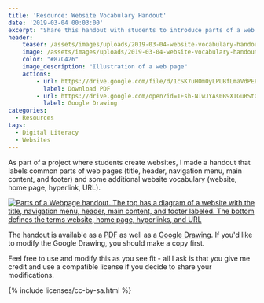 ```yaml
---
title: 'Resource: Website Vocabulary Handout'
date: '2019-03-04 00:03:00'
excerpt: "Share this handout with students to introduce parts of a web age and other vocabulary."
header:
    teaser: /assets/images/uploads/2019-03-04-website-vocabulary-handout.png
    image: /assets/images/uploads/2019-03-04-website-vocabulary-handout.png
    color: "#87C426"
    image_description: "Illustration of a web page"
    actions:
        - url: https://drive.google.com/file/d/1cSK7uHOm0yLPUBfLmaVdPEEUoJshqUSL/view?usp=sharing
          label: Download PDF
        - url: https://drive.google.com/open?id=1Esh-NIwJYAs0B9XIGuBStO-EF_IVk773cGahYOn-VSw
          label: Google Drawing
categories:
  - Resources
tags:
  - Digital Literacy
  - Websites
---
```


As part of a project where students create websites, I made a handout that labels common parts of web pages (title, header, navigation menu, main content, and footer) and some additional website vocabulary (website, home page, hyperlink, URL).

<a href="https://drive.google.com/open?id=1Esh-NIwJYAs0B9XIGuBStO-EF_IVk773cGahYOn-VSw" class="download-preview">
    <img src="https://docs.google.com/drawings/d/e/2PACX-1vQBPuuuPlrwyf00eegKVpSPG-PKhY3M6Nnq3sgFq_Bl3lAYaO10DBrJIvVyrlYC5zArl0iSOXU4KeAT/pub?w=408&amp;h=528" alt="Parts of a Webpage handout. The top has a diagram of a website with the title, navigation menu, header, main content, and footer labeled. The bottom defines the terms website, home page, hyperlinks, and URL">
</a>

The handout is available as a [PDF](https://drive.google.com/file/d/1cSK7uHOm0yLPUBfLmaVdPEEUoJshqUSL/view?usp=sharing) as well as a [Google Drawing](https://drive.google.com/open?id=1Esh-NIwJYAs0B9XIGuBStO-EF_IVk773cGahYOn-VSw). If you'd like to modify the Google Drawing, you should make a copy first.

Feel free to use and modify this as you see fit - all I ask is that you give me credit and use a compatible license if you decide to share your modifications.

{% include licenses/cc-by-sa.html %}
